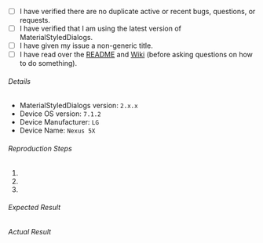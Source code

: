 - [ ] I have verified there are no duplicate active or recent bugs, questions, or requests.
- [ ] I have verified that I am using the latest version of MaterialStyledDialogs.
- [ ] I have given my issue a non-generic title.
- [ ] I have read over the [README](https://github.com/javiersantos/MaterialStyledDialogs/blob/master/README.md) and [Wiki](https://github.com/javiersantos/MaterialStyledDialogs/wiki) (before asking questions on how to do something).

###### Details
 - MaterialStyledDialogs version: `2.x.x`
 - Device OS version: `7.1.2`
 - Device Manufacturer: `LG`
 - Device Name: `Nexus 5X`

###### Reproduction Steps

1.
2.
3.

###### Expected Result



###### Actual Result
